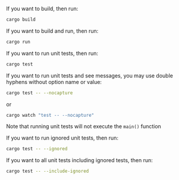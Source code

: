 If you want to build, then run:
```sh
cargo build
```


If you want to build and run, then run:
```sh
cargo run
```

If you want to run unit tests, then run:
```sh
cargo test
```

If you want to run unit tests and see messages, you may use double hyphens without option name or value:
```sh
cargo test -- --nocapture
```

or

```sh
cargo watch "test -- --nocapture"
```

Note that running unit tests will not execute the `main()` function


If you want to run ignored unit tests, then run:
```sh
cargo test -- --ignored
```

If you want to all unit tests including ignored tests, then run:
```sh
cargo test -- --include-ignored
```
